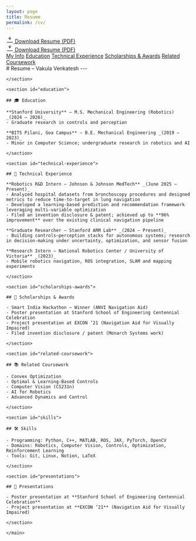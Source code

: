 ```yaml
---
layout: page
title: Resume
permalink: /cv/
---
```


<div class="resume-header">
  <div class="pdf-download">
    <a href="/assets/VakulaVenkatesh_Resume.pdf" download title="Download PDF Resume">
      <svg width="20" height="20" viewBox="0 0 24 24" fill="none" xmlns="http://www.w3.org/2000/svg" aria-hidden="true"><path d="M12 3v10" stroke="currentColor" stroke-width="1.5" stroke-linecap="round" stroke-linejoin="round"/><path d="M8 7l4 4 4-4" stroke="currentColor" stroke-width="1.5" stroke-linecap="round" stroke-linejoin="round"/><path d="M21 21H3" stroke="currentColor" stroke-width="1.5" stroke-linecap="round" stroke-linejoin="round"/></svg>
      Download Resume (PDF)
    </a>
  </div>
</div>

<div class="resume-container">

  <div class="resume-header">
    <div class="pdf-download">
      <a href="/assets/VakulaVenkatesh_Resume.pdf" download title="Download PDF Resume">
        <svg width="20" height="20" viewBox="0 0 24 24" fill="none" xmlns="http://www.w3.org/2000/svg" aria-hidden="true"><path d="M12 3v10" stroke="currentColor" stroke-width="1.5" stroke-linecap="round" stroke-linejoin="round"/><path d="M8 7l4 4 4-4" stroke="currentColor" stroke-width="1.5" stroke-linecap="round" stroke-linejoin="round"/><path d="M21 21H3" stroke="currentColor" stroke-width="1.5" stroke-linecap="round" stroke-linejoin="round"/></svg>
        Download Resume (PDF)
      </a>
    </div>
  </div>

  <aside class="resume-aside">
    <div class="side-nav" aria-label="Resume navigation">
      <nav>
        <a href="#my-info" class="active">My Info</a>
        <a href="#education">Education</a>
        <a href="#technical-experience">Technical Experience</a>
        <a href="#scholarships-awards">Scholarships & Awards</a>
        <a href="#related-coursework">Related Coursework</a>
      </nav>
    </div>
  </aside>

  <main class="resume-main">
    <section id="my-info">
      # Resume – Vakula Venkatesh
      ---

	</section>

	<section id="education">
  
	## 🎓 Education

	**Stanford University** – M.S. Mechanical Engineering (Robotics) _(2024 – 2026)_  
	- Graduate research in controls and perception
  
	**BITS Pilani, Goa Campus** – B.E. Mechanical Engineering _(2019 – 2023)_  
	- Minor in Computer Science; undergraduate research in robotics and AI

	</section>

	<section id="technical-experience">
  
	## 💼 Technical Experience

	**Robotics R&D Intern – Johnson & Johnson MedTech** _(June 2025 – Present)_  
	- Analyzed hospital datasets from bronchoscopy procedures and designed metrics to reduce time-to-target in lung navigation
	- Developed a learning-based prediction and recommendation framework leveraging multi-variable optimization
	- Filed an invention disclosure & patent; achieved up to **96% improvement** over the existing clinical navigation pipeline

	**Graduate Researcher – Stanford ARM Lab** _(2024 – Present)_  
	- Building controls–perception stacks for autonomous systems; research in decision-making under uncertainty, optimization, and sensor fusion

	**Research Intern – National Robotics Center / University of Victoria** _(2023)_  
	- Mobile robotics navigation, ROS integration, SLAM and mapping experiments

	</section>

	<section id="scholarships-awards">
  
	## 🏅 Scholarships & Awards

	- Smart India Hackathon — Winner (ANVI Navigation Aid)
	- Poster presentation at Stanford School of Engineering Centennial Celebration
	- Project presentation at EXCON ’21 (Navigation Aid for Visually Impaired)
	- Filed invention disclosure / patent (Monarch Systems work)

	</section>

	<section id="related-coursework">
  
	## 📚 Related Coursework

	- Convex Optimization
	- Optimal & Learning-Based Controls
	- Computer Vision (CS231n)
	- AI for Robotics
	- Advanced Dynamics and Control

	</section>

	<section id="skills">
  
	## 🛠 Skills

	- Programming: Python, C++, MATLAB, ROS, JAX, PyTorch, OpenCV
	- Domains: Robotics, Computer Vision, Controls, Optimization, Reinforcement Learning
	- Tools: Git, Linux, Notion, LaTeX

	</section>

	<section id="presentations">
  
	## 🎤 Presentations

	- Poster presentation at **Stanford School of Engineering Centennial Celebration**
	- Project presentation at **EXCON ’21** (Navigation Aid for Visually Impaired)

	</section>

	</main>

</div>

<script>
// Highlight side nav links based on scroll position using IntersectionObserver
document.addEventListener('DOMContentLoaded', function(){
	const navLinks = Array.from(document.querySelectorAll('.side-nav nav a'));
	const sections = navLinks.map(a => document.querySelector(a.getAttribute('href'))).filter(Boolean);

	const options = {root: null, rootMargin: '0px 0px -40% 0px', threshold: 0};

	const obs = new IntersectionObserver((entries) => {
		entries.forEach(entry => {
			const id = '#' + entry.target.id;
			const link = document.querySelector('.side-nav nav a[href="' + id + '"]');
			if(entry.isIntersecting){
				navLinks.forEach(l => l.classList.remove('active'));
				if(link) link.classList.add('active');
			}
		});
	}, options);

	sections.forEach(s => obs.observe(s));
});
</script>
